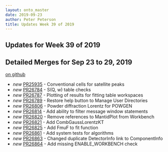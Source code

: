 ```yaml
---
layout: onto_master
date: 2019-09-23
author: Peter Peterson
title: Updates Week 39 of 2019
---
```

Updates for Week 39 of 2019
---------------------------

Detailed Merges for Sep 23 to 29, 2019
--------------------------------------
[on github](https://github.com/mantidproject/mantid/pulls?q=is%3Apr+merged%3A2019-09-24..2019-09-29)

* *new* [PR25935](https://github.com/mantidproject/mantid/pull/25935) - Conventional cells for satellite peaks
* *new* [PR26784](https://github.com/mantidproject/mantid/pull/26784) - S(Q, w) table checks
* *new* [PR26787](https://github.com/mantidproject/mantid/pull/26787) - Plotting of results for fitting table workspaces
* *new* [PR26789](https://github.com/mantidproject/mantid/pull/26789) - Restore help button to Manage User Directories
* *new* [PR26806](https://github.com/mantidproject/mantid/pull/26806) - Powder diffraction Lorentz for POWGEN
* *new* [PR26814](https://github.com/mantidproject/mantid/pull/26814) - Add ability to filter message window statements
* *new* [PR26820](https://github.com/mantidproject/mantid/pull/26820) - Remove references to MantidPlot from Workbench
* *new* [PR26821](https://github.com/mantidproject/mantid/pull/26821) - Add CombGaussLorentzKT
* *new* [PR26825](https://github.com/mantidproject/mantid/pull/26825) - Add FmuF to fit function
* *new* [PR26861](https://github.com/mantidproject/mantid/pull/26861) - Add system tests for algorithms
* *new* [PR26863](https://github.com/mantidproject/mantid/pull/26863) - Changed duplicate DetectorInfo link to ComponentInfo
* *new* [PR26864](https://github.com/mantidproject/mantid/pull/26864) - Add missing ENABLE_WORKBENCH check
